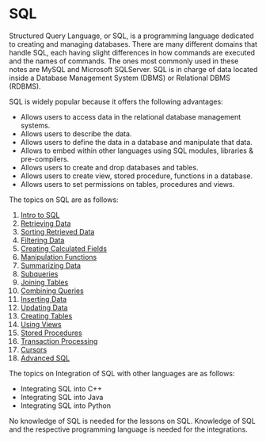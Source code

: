 # SQL

Structured Query Language, or SQL, is a programming language dedicated to creating and managing databases. There are many different domains that handle SQL, each having slight differences in how commands are executed and the names of commands. The ones most commonly used in these notes are MySQL and Microsoft SQLServer. SQL is in charge of data located inside a Database Management System (DBMS) or Relational DBMS (RDBMS).

SQL is widely popular because it offers the following advantages:
* Allows users to access data in the relational database management systems.
* Allows users to describe the data.
* Allows users to define the data in a database and manipulate that data.
* Allows to embed within other languages using SQL modules, libraries & pre-compilers.
* Allows users to create and drop databases and tables.
* Allows users to create view, stored procedure, functions in a database.
* Allows users to set permissions on tables, procedures and views.

The topics on SQL are as follows:
1. [Intro to SQL](/ProgrammingLanguages/SQL/01_IntroToSQL.md)
2. [Retrieving Data](/ProgrammingLanguages/SQL/02_RetrievingData.md)
3. [Sorting Retrieved Data](/ProgrammingLanguages/SQL/03_SortingRetrievedData.md)
4. [Filtering Data](/ProgrammingLanguages/SQL/04_FilteringData.md)
5. [Creating Calculated Fields](/ProgrammingLanguages/SQL/05_CreatingCalculatedFields.md)
6. [Manipulation Functions](/ProgrammingLanguages/SQL/06_ManipulationFunctions.md)
7. [Summarizing Data](/ProgrammingLanguages/SQL/07_SummarizingData.md)
8. [Subqueries](/ProgrammingLanguages/SQL/08_Subqueries.md)
9. [Joining Tables](/ProgrammingLanguages/SQL/09_JoiningTables.md)
10. [Combining Queries](/ProgrammingLanguages/SQL/10_CombiningQueries.md)
11. [Inserting Data](/ProgrammingLanguages/SQL/11_InsertingData.md)
12. [Updating Data](/ProgrammingLanguages/SQL/12_UpdatingData.md)
13. [Creating Tables](/ProgrammingLanguages/SQL/13_CreatingTables.md)
14. [Using Views](/ProgrammingLanguages/SQL/14_UsingViews.md)
15. [Stored Procedures](/ProgrammingLanguages/SQL/15_StoredProcedures.md)
16. [Transaction Processing](/ProgrammingLanguages/SQL/16_TransactionProcessing.md)
17. [Cursors](/ProgrammingLanguages/SQL/17_Cursors.md)
18. [Advanced SQL](/ProgrammingLanguages/SQL/18_AdvancedSQL.md)

The topics on Integration of SQL with other languages are as follows:
* Integrating SQL into C++
* Integrating SQL into Java
* Integrating SQL into Python

No knowledge of SQL is needed for the lessons on SQL. Knowledge of SQL and the respective programming language is needed for the integrations.